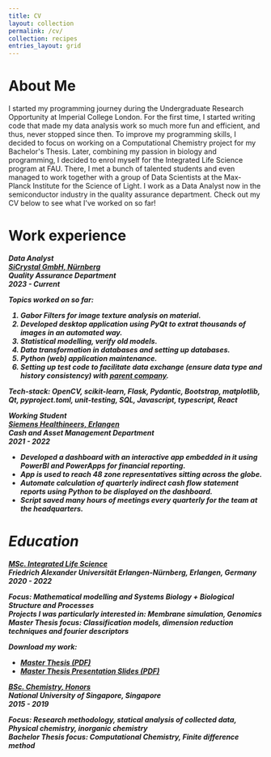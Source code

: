 ```yaml
---
title: CV
layout: collection
permalink: /cv/
collection: recipes
entries_layout: grid
---
```

# About Me
I started my programming journey during the Undergraduate Research Opportunity at Imperial College London. 
For the first time, I started writing code that made my data analysis work so much more fun and efficient, and thus, never stopped since then.
To improve my programming skills, I decided to focus on working on a Computational Chemistry project for my Bachelor's Thesis.
Later, combining my passion in biology and programming, I decided to enrol myself for the Integrated Life Science program at FAU.
There, I met a bunch of talented students and even managed to work together with a group of Data Scientists at the Max-Planck Institute for the Science of Light.
I work as a Data Analyst now in the semiconductor industry in the quality assurance department. Check out my CV below to see what I've worked on so far!



# Work experience

<em><strong> Data Analyst<em><strong> <br>
<em> [SiCrystal GmbH, Nürnberg](http://sicrystal.de/index.php/en/) <em> <br>
Quality Assurance Department <br>
2023 - Current

Topics worked on so far:

1. Gabor Filters for image texture analysis on material.
2. Developed desktop application using PyQt to extrat thousands of images in an automated way.
3. Statistical modelling, verify old models.
4. Data transformation in databases and setting up databases.
5. Python (web) application maintenance.
6. Setting up test code to facilitate data exchange (ensure data type and history consistency) with [parent company](https://www.rohm.com/).

Tech-stack: OpenCV, scikit-learn, Flask, Pydantic, Bootstrap, matplotlib, Qt, pyproject.toml, unit-testing, SQL, Javascript, typescript, React

<em><strong> Working Student <em><strong> <br>
<em>[Siemens Healthineers, Erlangen](https://www.siemens-healthineers.com/)<em> <br>
Cash and Asset Management Department <br>
<em>2021 - 2022<em>

- Developed a dashboard with an interactive app embedded in it using PowerBI and PowerApps for financial reporting. 
- App is used to reach 48 zone representatives sitting across the globe.
- Automate calculation of quarterly indirect cash flow statement reports using Python to be displayed on the dashboard. 
- Script saved many hours of meetings every quarterly for the team at the headquarters.


# Education

<em><strong> [MSc. Integrated Life Science ](https://www.biologie.nat.fau.de/studium/vor-dem-studium/master-integrated-life-sciences/)<em><strong> <br>
<em> Friedrich Alexander Universität Erlangen-Nürnberg, Erlangen, Germany </em> <br>
<em>2020 - 2022</em>

Focus: Mathematical modelling and Systems Biology + Biological Structure and Processes <br>
Projects I was particularly interested in: Membrane simulation, Genomics <br>
Master Thesis focus: Classification models, dimension reduction techniques and fourier descriptors
 
Download my work:

- [Master Thesis (PDF)](/download/Master_Thesis___Classification_of_cells_in_terms_of_its_deformity_using_RTDC_data.pdf)
- [Master Thesis Presentation Slides (PDF)](/download/Master_Thesis_Presentation.pdf)




<em><strong> [BSc. Chemistry, Honors](https://chemistry.nus.edu.sg/)<em><strong> <br>
<em>National University of Singapore, Singapore <em> <br>
<em>2015 - 2019<em><br>

Focus: Research methodology, statical analysis of collected data, Physical chemistry, inorganic chemistry <br>
Bachelor Thesis focus: Computational Chemistry, Finite difference method